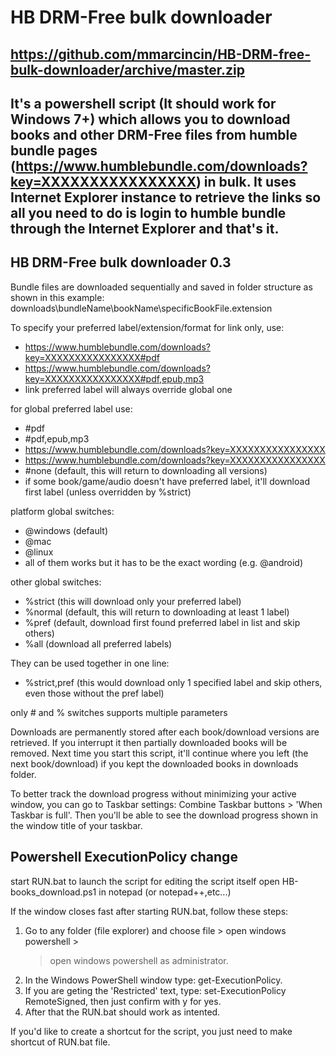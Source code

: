 # HB DRM-Free bulk downloader
https://github.com/mmarcincin/HB-DRM-free-bulk-downloader/archive/master.zip
----------------------
It's a powershell script (It should work for Windows 7+) which allows you to download books and other DRM-Free files from humble bundle pages (https://www.humblebundle.com/downloads?key=XXXXXXXXXXXXXXXX) in bulk.
It uses Internet Explorer instance to retrieve the links so all you need to do is login to humble bundle through the Internet Explorer and that's it.
----------------------
HB DRM-Free bulk downloader 0.3
----------------------
Bundle files are downloaded sequentially and saved in folder structure as shown in this example: downloads\bundleName\bookName\specificBookFile.extension

To specify your preferred label/extension/format for link only, use:
- https://www.humblebundle.com/downloads?key=XXXXXXXXXXXXXXXX#pdf
- https://www.humblebundle.com/downloads?key=XXXXXXXXXXXXXXXX#pdf,epub,mp3
- link preferred label will always override global one

for global preferred label use:
- #pdf
- #pdf,epub,mp3
- https://www.humblebundle.com/downloads?key=XXXXXXXXXXXXXXXX
- https://www.humblebundle.com/downloads?key=XXXXXXXXXXXXXXXX
- #none (default, this will return to downloading all versions)
- if some book/game/audio doesn't have preferred label, it'll download first label (unless overridden by %strict)

platform global switches:
- @windows (default)
- @mac
- @linux
- all of them works but it has to be the exact wording (e.g. @android)

other global switches:
- %strict (this will download only your preferred label)
- %normal (default, this will return to downloading at least 1 label)
- %pref (default, download first found preferred label in list and skip others)
- %all (download all preferred labels)

They can be used together in one line:
- %strict,pref (this would download only 1 specified label and skip others, even those without the pref label)

only # and % switches supports multiple parameters

Downloads are permanently stored after each book/download versions are retrieved.
If you interrupt it then partially downloaded books will be removed.
Next time you start this script, it'll continue where you left (the next book/download) if you kept the downloaded books in downloads folder.

To better track the download progress without minimizing your active window, you can go to Taskbar settings: Combine Taskbar buttons > 'When Taskbar is full'. 
Then you'll be able to see the download progress shown in the window title of your taskbar.

Powershell ExecutionPolicy change
----------------------
start RUN.bat to launch the script
for editing the script itself open HB-books_download.ps1 in notepad (or notepad++,etc...)

If the window closes fast after starting RUN.bat, follow these steps: 
1. Go to any folder (file explorer) and choose file > open windows powershell > 
   > open windows powershell as administrator.
2. In the Windows PowerShell window type: get-ExecutionPolicy.
3. If you are geting the 'Restricted' text, type: set-ExecutionPolicy RemoteSigned,
   then just confirm with y for yes.
4. After that the RUN.bat should work as intented.

If you'd like to create a shortcut for the script, you just need to make shortcut of RUN.bat file.
